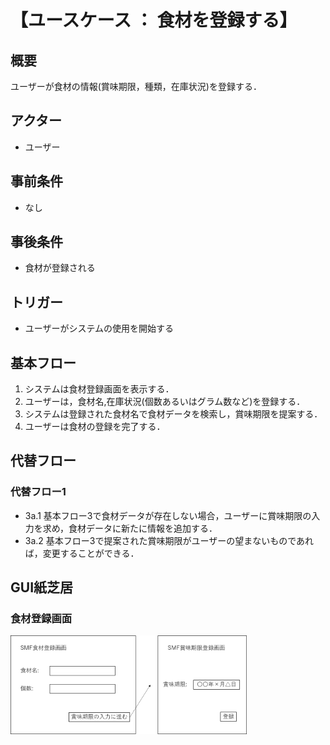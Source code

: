 # 【ユースケース ： 食材を登録する】

## 概要
ユーザーが食材の情報(賞味期限，種類，在庫状況)を登録する．

## アクター
- ユーザー

## 事前条件
- なし

## 事後条件
- 食材が登録される

## トリガー
- ユーザーがシステムの使用を開始する

## 基本フロー
1. システムは食材登録画面を表示する．
2. ユーザーは，食材名,在庫状況(個数あるいはグラム数など)を登録する．
3. システムは登録された食材名で食材データを検索し，賞味期限を提案する．
4. ユーザーは食材の登録を完了する．

## 代替フロー
### 代替フロー1
- 3a.1 基本フロー3で食材データが存在しない場合，ユーザーに賞味期限の入力を求め，食材データに新たに情報を追加する．
- 3a.2 基本フロー3で提案された賞味期限がユーザーの望まないものであれば，変更することができる．

## GUI紙芝居
### 食材登録画面
<img src="img/register.png" width="75%">
